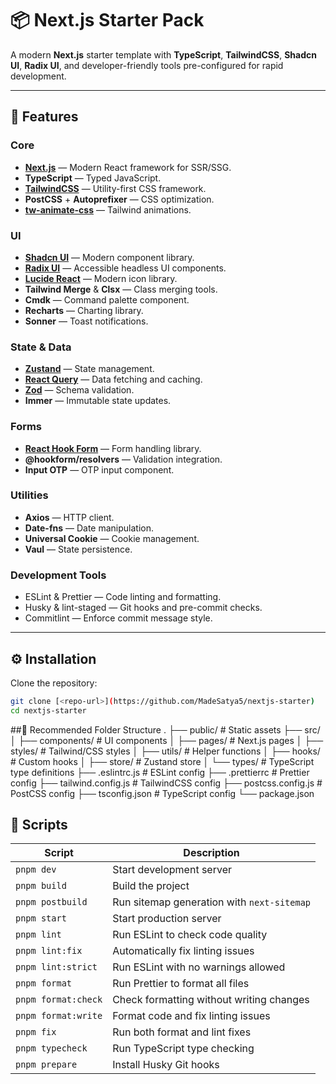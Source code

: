 # 📦 Next.js Starter Pack

A modern **Next.js** starter template with **TypeScript**, **TailwindCSS**, **Shadcn UI**, **Radix UI**, and developer-friendly tools pre-configured for rapid development.

---

## 🚀 Features

### Core

- **[Next.js](https://nextjs.org/)** — Modern React framework for SSR/SSG.
- **TypeScript** — Typed JavaScript.
- **[TailwindCSS](https://tailwindcss.com/)** — Utility-first CSS framework.
- **PostCSS** + **Autoprefixer** — CSS optimization.
- **[tw-animate-css](https://github.com/tailwindlabs/tailwindcss-animations)** — Tailwind animations.

### UI

- **[Shadcn UI](https://ui.shadcn.com/)** — Modern component library.
- **[Radix UI](https://www.radix-ui.com/)** — Accessible headless UI components.
- **[Lucide React](https://lucide.dev/)** — Modern icon library.
- **Tailwind Merge** & **Clsx** — Class merging tools.
- **Cmdk** — Command palette component.
- **Recharts** — Charting library.
- **Sonner** — Toast notifications.

### State & Data

- **[Zustand](https://zustand-demo.pmnd.rs/)** — State management.
- **[React Query](https://tanstack.com/query/latest)** — Data fetching and caching.
- **[Zod](https://zod.dev/)** — Schema validation.
- **Immer** — Immutable state updates.

### Forms

- **[React Hook Form](https://react-hook-form.com/)** — Form handling library.
- **@hookform/resolvers** — Validation integration.
- **Input OTP** — OTP input component.

### Utilities

- **Axios** — HTTP client.
- **Date-fns** — Date manipulation.
- **Universal Cookie** — Cookie management.
- **Vaul** — State persistence.

### Development Tools

- ESLint & Prettier — Code linting and formatting.
- Husky & lint-staged — Git hooks and pre-commit checks.
- Commitlint — Enforce commit message style.

---

## ⚙ Installation

Clone the repository:

```bash
git clone [<repo-url>](https://github.com/MadeSatya5/nextjs-starter)
cd nextjs-starter
```

##📂 Recommended Folder Structure
.
├── public/              # Static assets
├── src/
│   ├── components/      # UI components
│   ├── pages/           # Next.js pages
│   ├── styles/          # Tailwind/CSS styles
│   ├── utils/           # Helper functions
│   ├── hooks/           # Custom hooks
│   ├── store/           # Zustand store
│   └── types/           # TypeScript type definitions
├── .eslintrc.js         # ESLint config
├── .prettierrc          # Prettier config
├── tailwind.config.js   # TailwindCSS config
├── postcss.config.js    # PostCSS config
├── tsconfig.json        # TypeScript config
└── package.json


## 📜 Scripts

| Script               | Description |
|----------------------|-------------|
| `pnpm dev`          | Start development server |
| `pnpm build`        | Build the project |
| `pnpm postbuild`    | Run sitemap generation with `next-sitemap` |
| `pnpm start`        | Start production server |
| `pnpm lint`         | Run ESLint to check code quality |
| `pnpm lint:fix`     | Automatically fix linting issues |
| `pnpm lint:strict`  | Run ESLint with no warnings allowed |
| `pnpm format`       | Run Prettier to format all files |
| `pnpm format:check` | Check formatting without writing changes |
| `pnpm format:write` | Format code and fix linting issues |
| `pnpm fix`          | Run both format and lint fixes |
| `pnpm typecheck`    | Run TypeScript type checking |
| `pnpm prepare`      | Install Husky Git hooks |

